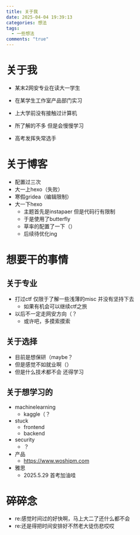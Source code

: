 ```yaml
---
title: 关于我
date: 2025-04-04 19:39:13
categories: 想法
tags:
  - 一些想法
comments: "true"
---
```


# 关于我

- 某末2网安专业在读大一学生

- 在某学生工作室产品部门实习

- 上大学前没有接触过计算机
- 所了解的不多 但是会慢慢学习

- 高考发挥失常选手

# 关于博客

- 配置过三次
- 大一上hexo（失败）
- 寒假gridea（编辑限制）
- 大一下hexo
  - 主题首先是instapaer 但是代码行有限制
  - 于是使用了butterfly
  - 草率的配置了一下（）
  - 后续待优化ing

# 想要干的事情

## 关于专业

- 打过ctf 仅限于了解一些浅薄的misc 并没有坚持下去
  - 如果有机会可以继续ctf之旅
- 以后不一定走网安方向（？
  - 或许吧，多摸索摸索

## 关于选择

- 目前是想保研（maybe？
- 但是感觉不如就业啊（）
- 但是什么技术都不会 还得学习

## 关于想学习的

- machinelearning
  - kaggle（？
- stuck
  - frontend
  - backend
- security
  - ？
- 产品
  - https://www.woshipm.com
- 雅思
  - 2025.5.29 首考加油哇

# 碎碎念

- re:感觉时间过的好快啊，马上大二了还什么都不会
- re:还是得把时间安排好不然老大徒伤悲哎哎
